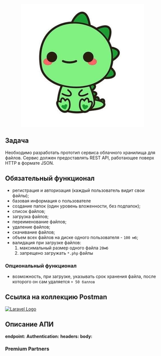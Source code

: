 <p align="center"><a href="" target="_blank"><img src="https://github.com/FyodorCherednichenko/api-storage/blob/master/1528641301_5.jpg" width="400" alt="Laravel Logo"></a></p>


## Задача

Необходимо разработать прототип сервиса облачного хранилища для файлов. 
Сервис должен предоставлять REST API, работающее поверх HTTP в формате JSON.

## Обязательный функционал

- регистрация и авторизация (каждый пользователь видит свои файлы);
- базовая информация о пользователе
- создание папок (один уровень вложенности, без подпапок);
- список файлов;
- загрузка файлов;
- переименование файлов;
- удаление файлов;
- скачивание файлов;
- объем всех файлов на диске одного пользователя - `100 мб`;
- валидация при загрузке файлов:
    1. максимальный размер одного файла `20мб`
    2. запрещено загружать `*.php` файлы

### Опциональный функционал

- возможность, при загрузке, указывать срок хранения файла, после которого он сам удаляется `+ 50 баллов`

## Ссылка на коллекцию Postman
<p align="left"><a href="https://documenter.getpostman.com/view/11553101/VUxLy9mG#2ffcccdc-3b83-4816-9997-7f200ddbb94a" target="_blank"><img src="https://res.cloudinary.com/postman/image/upload/t_team_logo_pubdoc/v1/team/a1314e68bb0799b6e158a12b33ed352fb4f743f4159a566b60496af5c5bd0393" width="200" alt="Laravel Logo"></a></p>

## Описание АПИ
**endpoint:**
**Authentication:**
**headers:**
**body:**

### Premium Partners
